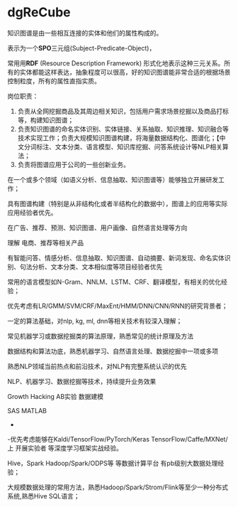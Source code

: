 # dgReCube











知识图谱是由一些相互连接的实体和他们的属性构成的。

表示为一个**SPO**三元组(Subject-Predicate-Object)，

常用用**RDF** (Resource Description Framework) 形式化地表示这种三元关系。所有的实体都能这样表达，抽象程度可以很高，好的知识图谱能非常合适的根据场景控制粒度，所有的属性直指实质。



岗位职责：
1.	负责从全网挖掘商品及其周边相关知识，包括用户需求场景挖掘以及商品打标等，构建知识图谱；
2.	负责知识图谱的命名实体识别、实体链接、关系抽取、知识推理、知识融合等技术实现工作；负责大规模知识图谱构建，将海量数据结构化、图谱化；【中文分词标注、文本分类、语言模型、知识库挖掘、问答系统设计等NLP相关算法；
3.	负责将图谱应用于公司的一些创新业务。

在一个或多个领域（如语义分析、信息抽取、知识图谱等）能够独立开展研发工作；

具有图谱构建（特别是从非结构化或者半结构化的数据中），图谱上的应用等实际应用经验者优先。                            







在广告、推荐、预测、知识图谱、用户画像、自然语言处理等方向

理解 电商、推荐等相关产品

有智能问答、情感分析、信息抽取、知识图谱、自动摘要、新词发现、命名实体识别、句法分析、文本分类、文本相似度等项目经验者优先



常用的语言模型如N-Gram、NNLM、LSTM、CRF、翻译模型，有相关的优化经验；

优先考虑有LR/GMM/SVM/CRF/MaxEnt/HMM/DNN/CNN/RNN的研究背景者；

一定的算法基础，对nlp, kg, ml, dnn等相关技术有较深入理解；

常见机器学习或数据挖掘类的算法原理，熟悉常见的统计原理及方法

数据结构和算法功底，熟悉机器学习、自然语言处理、数据挖掘中一项或多项

熟悉NLP领域当前热点和前沿技术，对NLP有完整系统认识的优先

NLP、机器学习、数据挖掘等技术，持续提升业务效果



Growth	Hacking AB实验 数据建模

SAS	MATLAB	

+



-优先考虑能够在Kaldi/TensorFlow/PyTorch/Keras  TensorFlow/Caffe/MXNet/ 上 开展实验者  等深度学习框架实战经验。                            

Hive，Spark  Hadoop/Spark/ODPS等 等数据计算平台  有pb级别大数据处理经验；

大规模数据处理的常用方法，熟悉Hadoop/Spark/Strom/Flink等至少一种分布式系统,熟悉Hive SQL语言；